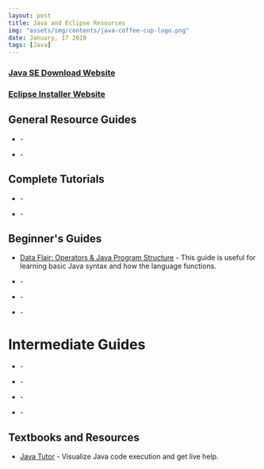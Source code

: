 ```yaml
---
layout: post
title: Java and Eclipse Resources
img: "assets/img/contents/java-coffee-cup-logo.png"
date: January, 17 2019
tags: [Java]
---
```


### [Java SE Download Website](https://www.oracle.com/technetwork/java/javase/downloads/index.html)
### [Eclipse Installer Website](https://www.eclipse.org/downloads/packages/installer)


## General Resource Guides
* []() - 

* []() - 

## Complete Tutorials
* []() - 

* []() - 

## Beginner's Guides
* [Data Flair: Operators & Java Program Structure](https://data-flair.training/blogs/basic-java-syntax/) - This guide is useful for learning basic Java syntax and how the language functions.

* []() - 

* []() - 

* []() - 

# Intermediate Guides
* []() - 

* []() - 

* []() - 

* []() - 

## Textbooks and Resources
* [Java Tutor](http://pythontutor.com/java.html#mode=edit) - Visualize Java code execution and get live help.

